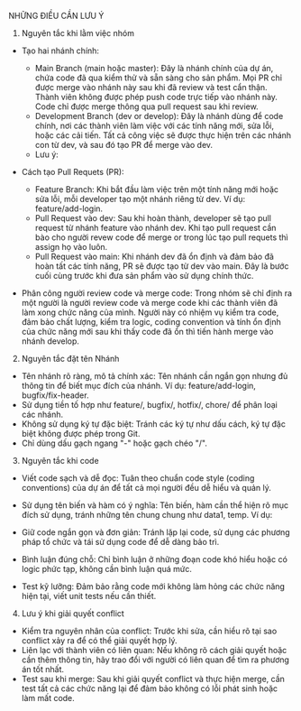 NHỮNG ĐIỀU CẦN LƯU Ý

1. Nguyên tắc khi lằm việc nhóm
- Tạo hai nhánh chính: 
    - Main Branch (main hoặc master): Đây là nhánh chính của dự án, chứa code đã qua kiểm thử và sẵn sàng cho sản phẩm. Mọi PR chỉ được merge vào nhánh này sau khi đã review và test cẩn thận. Thành viên không được phép push code trực tiếp vào nhánh này. Code chỉ được merge thông qua pull request sau khi review.
    - Development Branch (dev or develop): Đây là nhánh dùng để code chính, nơi các thành viên làm việc với các tính năng mới, sửa lỗi, hoặc các cải tiến. Tất cả công việc sẽ được thực hiện trên các nhánh con từ dev, và sau đó tạo PR để merge vào dev.
    - Lưu ý: 
- Cách tạo Pull Requets (PR):
    - Feature Branch: Khi bắt đầu làm việc trên một tính năng mới hoặc sửa lỗi, mỗi developer tạo một nhánh riêng từ dev.
    Ví dụ: feature/add-login.
    - Pull Request vào dev: Sau khi hoàn thành, developer sẽ tạo pull request từ nhánh feature vào nhánh dev. Khi tạo pull request cần bào cho người revew code để merge or trong lúc tạo pull requets thì assign họ vào luôn. 
    - Pull Request vào main: Khi nhánh dev đã ổn định và đảm bảo đã hoàn tất các tính năng, PR sẽ được tạo từ dev vào main. Đây là bước cuối cùng trước khi đưa sản phẩm vào sử dụng chính thức.

- Phân công người review code và merge code: Trong nhóm sẽ chỉ định ra một người là người review code và merge code khi các thành viên đã làm xong chức năng của mình. Người này có nhiệm vụ kiểm tra code, đảm bảo chất lượng, kiểm tra logic, coding convention và tính ổn định của chức năng mới sau khi thấy code đã ổn thì tiến hành merge vào nhánh develop.

2. Nguyên tắc đặt tên Nhánh
- Tên nhánh rõ ràng, mô tả chính xác: Tên nhánh cần ngắn gọn nhưng đủ thông tin để biết mục đích của nhánh.
Ví dụ: feature/add-login, bugfix/fix-header.
- Sử dụng tiền tố hợp như feature/, bugfix/, hotfix/, chore/ để phân loại các nhánh.
- Không sử dụng ký tự đặc biệt: Tránh các ký tự như dấu cách, ký tự đặc biệt không được phép trong Git.
- Chỉ dùng dấu gạch ngang "-" hoặc gạch chéo "/".

3. Nguyên tắc khi code 
- Viết code sạch và dễ đọc: Tuân theo chuẩn code style (coding conventions) của dự án để tất cả mọi người đều dễ hiểu và quản lý.
- Sử dụng tên biến và hàm có ý nghĩa: Tên biến, hàm cần thể hiện rõ mục đích sử dụng, tránh những tên chung chung như data1, temp.
Ví dụ:  

- Giữ code ngắn gọn và đơn giản: Tránh lặp lại code, sử dụng các phương pháp tổ chức và tái sử dụng code để dễ dàng bảo trì.
- Bình luận đúng chỗ: Chỉ bình luận ở những đoạn code khó hiểu hoặc có logic phức tạp, không cần bình luận quá mức.
- Test kỹ lưỡng: Đảm bảo rằng code mới không làm hỏng các chức năng hiện tại, viết unit tests nếu cần thiết.

4. Lưu ý khi giải quyết conflict
- Kiểm tra nguyên nhân của conflict: Trước khi sửa, cần hiểu rõ tại sao conflict xảy ra để có thể giải quyết hợp lý.
- Liên lạc với thành viên có liên quan: Nếu không rõ cách giải quyết hoặc cần thêm thông tin, hãy trao đổi với người có liên quan để tìm ra phương án tốt nhất.
- Test sau khi merge: Sau khi giải quyết conflict và thực hiện merge, cần test tất cả các chức năng lại để đảm bảo không có lỗi phát sinh hoặc làm mất code.